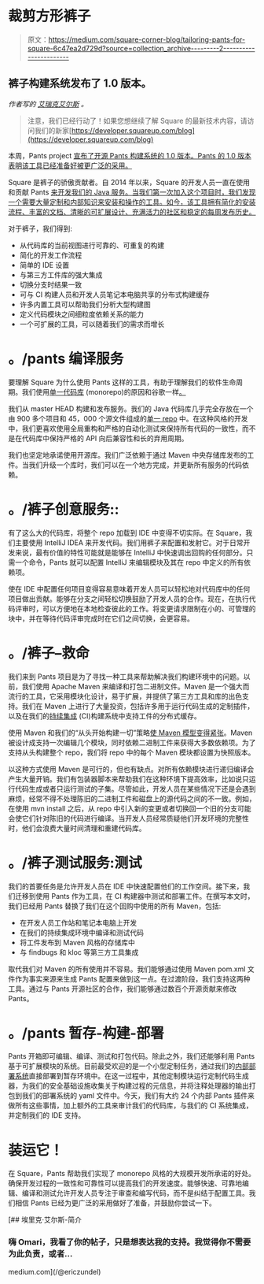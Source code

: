 # 裁剪方形裤子

> 原文：<https://medium.com/square-corner-blog/tailoring-pants-for-square-6c47ea2d729d?source=collection_archive---------2----------------------->

## 裤子构建系统发布了 1.0 版本。

*作者写的* [*艾瑞克艾尔斯*](https://medium.com/u/f19a554b194?source=post_page-----6c47ea2d729d--------------------------------) *。*

> 注意，我们已经行动了！如果您想继续了解 Square 的最新技术内容，请访问我们的新家[https://developer.squareup.com/blog](https://developer.squareup.com/blog)

本周，Pants project [宣布了开源 Pants 构建系统的 1.0 版本。Pants 的 1.0 版本表明该工具已经准备好被更广泛的采用。](http://www.pantsbuild.org/1.0.html)

Square 是裤子的骄傲贡献者。自 2014 年以来，Square 的开发人员一直在使用和贡献 Pants [来开发我们的 Java 服务。当我们第一次加入这个项目时，我们发现一个需要大量定制和内部知识来安装和操作的工具。如今，该工具拥有简化的安装流程、丰富的文档、清晰的可扩展设计、充满活力的社区和稳定的每周发布历史。](https://corner.squareup.com/2014/09/trying-on-pants.html)

对于裤子，我们得到:

*   从代码库的当前视图进行可靠的、可重复的构建
*   简化的开发工作流程
*   简单的 IDE 设置
*   与第三方工件库的强大集成
*   切换分支时结果一致
*   可与 CI 构建人员和开发人员笔记本电脑共享的分布式构建缓存
*   许多内置工具可以帮助我们分析大型构建图
*   定义代码模块之间细粒度依赖关系的能力
*   一个可扩展的工具，可以随着我们的需求而增长

# 。/pants 编译服务

要理解 Square 为什么使用 Pants 这样的工具，有助于理解我们的软件生命周期。我们使用[单一代码库](http://www.wired.com/2015/09/google-2-billion-lines-codeand-one-place/) (monorepo)的原因和谷歌一样[。](https://www.youtube.com/watch?v=W71BTkUbdqE)

我们从 master HEAD 构建和发布服务。我们的 Java 代码库几乎完全存放在一个由 900 多个项目和 45，000 个源文件组成的[单一 repo](https://events.rainfocus.com/oow15/catalog/oracle.jsp?event=javaone&search=Monorepi&search.event=javaoneEvent) 中。在这种风格的开发中，我们更喜欢使用全局重构和严格的自动化测试来保持所有代码的一致性，而不是在代码库中保持严格的 API 向后兼容性和长的弃用周期。

我们也坚定地承诺使用开源库。我们广泛依赖于通过 Maven 中央存储库发布的工件。当我们升级一个库时，我们可以在一个地方完成，并更新所有服务的代码依赖。

# 。/裤子创意服务::

有了这么大的代码库，将整个 repo 加载到 IDE 中变得不切实际。在 Square，我们主要使用 IntelliJ IDEA 来开发代码。我们用裤子来配置和发射它。对于日常开发来说，最有价值的特性可能就是能够在 IntelliJ 中快速调出回购的任何部分。只需一个命令，Pants 就可以配置 IntelliJ 来编辑模块及其在 repo 中定义的所有依赖项。

使在 IDE 中配置任何项目变得容易意味着开发人员可以轻松地对代码库中的任何项目做出贡献。能够在分支之间轻松切换鼓励了开发人员的合作。现在，在执行代码评审时，可以方便地在本地检查彼此的工作。将变更请求限制在小的、可管理的块中，并在等待代码评审完成时在它们之间切换，会更容易。

# 。/裤子–救命

我们来到 Pants 项目是为了寻找一种工具来帮助解决我们构建环境中的问题。以前，我们使用 Apache Maven 来编译和打包二进制文件。Maven 是一个强大而流行的工具，它采用模块化设计，易于扩展，并提供了第三方工具和库的出色支持。我们在 Maven 上进行了大量投资，包括许多用于运行代码生成的定制插件，以及在我们的[持续集成](https://github.com/square/kochiku/wiki) (CI)构建系统中支持工件的分布式缓存。

使用 Maven 和我们的“从头开始构建一切”策略[使 Maven 模型变得紧张](http://blog.lexspoon.org/2012/12/recursive-maven-considered-harmful.html)。Maven 被设计成支持一次编辑几个模块，同时依赖二进制工件来获得大多数依赖项。为了支持从头构建整个 repo，我们将 repo 中的每个 Maven 模块都设置为快照版本。

以这种方式使用 Maven 是可行的，但也有缺点。对所有依赖模块进行递归编译会产生大量开销。我们有包装器脚本来帮助我们在这种环境下提高效率，比如说只运行代码生成或者只运行测试的子集。尽管如此，开发人员在某些情况下还是会遇到麻烦，经常不得不处理陈旧的二进制工件和磁盘上的源代码之间的不一致。例如，在使用 mvn install 之后，从 repo 中引入新的变更或者切换回一个旧的分支可能会使它们针对陈旧的代码进行编译。当开发人员经常质疑他们开发环境的完整性时，他们会浪费大量时间清理和重建代码库。

# 。/裤子测试服务:测试

我们的首要任务是允许开发人员在 IDE 中快速配置他们的工作空间。接下来，我们迁移到使用 Pants 作为工具，在 CI 构建器中测试和部署工件。在撰写本文时，我们已经用 Pants 替换了我们在这个回购中使用的所有 Maven，包括:

*   在开发人员工作站和笔记本电脑上开发
*   在我们的持续集成环境中编译和测试代码
*   将工件发布到 Maven 风格的存储库中
*   与 findbugs 和 kloc 等第三方工具集成

取代我们对 Maven 的所有使用并不容易。我们能够通过使用 Maven pom.xml 文件作为事实来源来生成 Pants 配置来做到这一点。在过渡阶段，我们支持这两种工具。通过与 Pants 开源社区的合作，我们能够通过数百个开源贡献来修改 Pants。

# 。/pants 暂存-构建-部署

Pants 开箱即可编辑、编译、测试和打包代码。除此之外，我们还能够利用 Pants 基于可扩展模块的系统。目前最受欢迎的是一个小型定制任务，通过我们的[内部部署系统](https://github.com/square/p2)直接部署到暂存环境中。在这一过程中，其他定制模块运行定制代码生成器，为我们的安全基础设施收集关于构建过程的元信息，并将注释处理器的输出打包到我们的部署系统的 yaml 文件中。今天，我们有大约 24 个内部 Pants 插件来做所有这些事情，加上额外的工具来审计我们的代码库，与我们的 CI 系统集成，并定制我们的 IDE 支持。

# 装运它！

在 Square，Pants 帮助我们实现了 monorepo 风格的大规模开发所承诺的好处。确保开发过程的一致性和可靠性可以提高我们的开发速度。能够快速、可靠地编辑、编译和测试允许开发人员专注于审查和编写代码，而不是纠结于配置工具。我们相信 Pants 已经为更广泛的采用做好了准备，并鼓励你尝试一下。

[](/@ericzundel) [## 埃里克·艾尔斯-简介

### 嗨 Omari，我看了你的帖子，只是想表达我的支持。我觉得你不需要为此负责，或者…

medium.com](/@ericzundel)